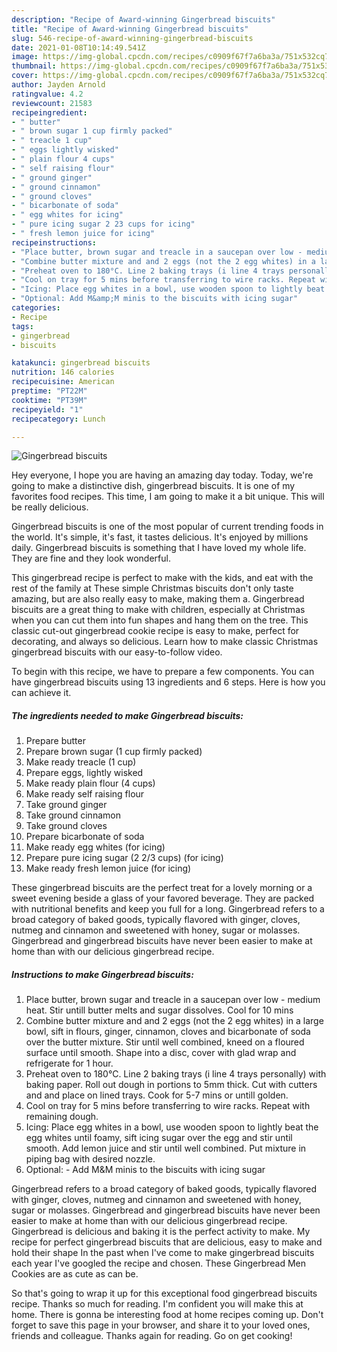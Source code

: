 ```yaml
---
description: "Recipe of Award-winning Gingerbread biscuits"
title: "Recipe of Award-winning Gingerbread biscuits"
slug: 546-recipe-of-award-winning-gingerbread-biscuits
date: 2021-01-08T10:14:49.541Z
image: https://img-global.cpcdn.com/recipes/c0909f67f7a6ba3a/751x532cq70/gingerbread-biscuits-recipe-main-photo.jpg
thumbnail: https://img-global.cpcdn.com/recipes/c0909f67f7a6ba3a/751x532cq70/gingerbread-biscuits-recipe-main-photo.jpg
cover: https://img-global.cpcdn.com/recipes/c0909f67f7a6ba3a/751x532cq70/gingerbread-biscuits-recipe-main-photo.jpg
author: Jayden Arnold
ratingvalue: 4.2
reviewcount: 21583
recipeingredient:
- " butter"
- " brown sugar 1 cup firmly packed"
- " treacle 1 cup"
- " eggs lightly wisked"
- " plain flour 4 cups"
- " self raising flour"
- " ground ginger"
- " ground cinnamon"
- " ground cloves"
- " bicarbonate of soda"
- " egg whites for icing"
- " pure icing sugar 2 23 cups for icing"
- " fresh lemon juice for icing"
recipeinstructions:
- "Place butter, brown sugar and treacle in a saucepan over low - medium heat. Stir untill butter melts and sugar dissolves. Cool for 10 mins"
- "Combine butter mixture and and 2 eggs (not the 2 egg whites) in a large bowl, sift in flours, ginger, cinnamon, cloves and bicarbonate of soda over the butter mixture. Stir until well  combined, kneed on a floured surface until smooth. Shape into a disc, cover with glad wrap and refrigerate for 1 hour."
- "Preheat oven to 180°C. Line 2 baking trays (i line 4 trays personally) with baking paper. Roll out dough in portions to 5mm thick. Cut with cutters and and place on lined trays. Cook for 5-7 mins or untill golden."
- "Cool on tray for 5 mins before transferring to wire racks. Repeat with remaining dough."
- "Icing: Place egg whites in a bowl, use wooden spoon to lightly beat the egg whites until foamy, sift icing sugar over the egg and stir until smooth. Add lemon juice and stir until well combined. Put mixture in piping bag with desired nozzle."
- "Optional: Add M&amp;M minis to the biscuits with icing sugar"
categories:
- Recipe
tags:
- gingerbread
- biscuits

katakunci: gingerbread biscuits 
nutrition: 146 calories
recipecuisine: American
preptime: "PT22M"
cooktime: "PT39M"
recipeyield: "1"
recipecategory: Lunch

---
```



![Gingerbread biscuits](https://img-global.cpcdn.com/recipes/c0909f67f7a6ba3a/751x532cq70/gingerbread-biscuits-recipe-main-photo.jpg)

Hey everyone, I hope you are having an amazing day today. Today, we're going to make a distinctive dish, gingerbread biscuits. It is one of my favorites food recipes. This time, I am going to make it a bit unique. This will be really delicious.

Gingerbread biscuits is one of the most popular of current trending foods in the world. It's simple, it's fast, it tastes delicious. It's enjoyed by millions daily. Gingerbread biscuits is something that I have loved my whole life. They are fine and they look wonderful.

This gingerbread recipe is perfect to make with the kids, and eat with the rest of the family at These simple Christmas biscuits don&#39;t only taste amazing, but are also really easy to make, making them a. Gingerbread biscuits are a great thing to make with children, especially at Christmas when you can cut them into fun shapes and hang them on the tree. This classic cut-out gingerbread cookie recipe is easy to make, perfect for decorating, and always so delicious. Learn how to make classic Christmas gingerbread biscuits with our easy-to-follow video.


To begin with this recipe, we have to prepare a few components. You can have gingerbread biscuits using 13 ingredients and 6 steps. Here is how you can achieve it.

<!--inarticleads1-->

##### The ingredients needed to make Gingerbread biscuits:

1. Prepare  butter
1. Prepare  brown sugar (1 cup firmly packed)
1. Make ready  treacle (1 cup)
1. Prepare  eggs, lightly wisked
1. Make ready  plain flour (4 cups)
1. Make ready  self raising flour
1. Take  ground ginger
1. Take  ground cinnamon
1. Take  ground cloves
1. Prepare  bicarbonate of soda
1. Make ready  egg whites (for icing)
1. Prepare  pure icing sugar (2 2/3 cups) (for icing)
1. Make ready  fresh lemon juice (for icing)


These gingerbread biscuits are the perfect treat for a lovely morning or a sweet evening beside a glass of your favored beverage. They are packed with nutritional benefits and keep you full for a long. Gingerbread refers to a broad category of baked goods, typically flavored with ginger, cloves, nutmeg and cinnamon and sweetened with honey, sugar or molasses. Gingerbread and gingerbread biscuits have never been easier to make at home than with our delicious gingerbread recipe. 

<!--inarticleads2-->

##### Instructions to make Gingerbread biscuits:

1. Place butter, brown sugar and treacle in a saucepan over low - medium heat. Stir untill butter melts and sugar dissolves. Cool for 10 mins
1. Combine butter mixture and and 2 eggs (not the 2 egg whites) in a large bowl, sift in flours, ginger, cinnamon, cloves and bicarbonate of soda over the butter mixture. Stir until well  combined, kneed on a floured surface until smooth. Shape into a disc, cover with glad wrap and refrigerate for 1 hour.
1. Preheat oven to 180°C. Line 2 baking trays (i line 4 trays personally) with baking paper. Roll out dough in portions to 5mm thick. Cut with cutters and and place on lined trays. Cook for 5-7 mins or untill golden.
1. Cool on tray for 5 mins before transferring to wire racks. Repeat with remaining dough.
1. Icing: Place egg whites in a bowl, use wooden spoon to lightly beat the egg whites until foamy, sift icing sugar over the egg and stir until smooth. Add lemon juice and stir until well combined. Put mixture in piping bag with desired nozzle.
1. Optional: - Add M&amp;M minis to the biscuits with icing sugar


Gingerbread refers to a broad category of baked goods, typically flavored with ginger, cloves, nutmeg and cinnamon and sweetened with honey, sugar or molasses. Gingerbread and gingerbread biscuits have never been easier to make at home than with our delicious gingerbread recipe. Gingerbread is delicious and baking it is the perfect activity to make. My recipe for perfect gingerbread biscuits that are delicious, easy to make and hold their shape In the past when I&#39;ve come to make gingerbread biscuits each year I&#39;ve googled the recipe and chosen. These Gingerbread Men Cookies are as cute as can be. 

So that's going to wrap it up for this exceptional food gingerbread biscuits recipe. Thanks so much for reading. I'm confident you will make this at home. There is gonna be interesting food at home recipes coming up. Don't forget to save this page in your browser, and share it to your loved ones, friends and colleague. Thanks again for reading. Go on get cooking!
